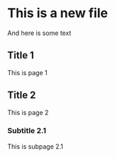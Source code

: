 # This is a new file
And here is some text

## Title 1
This is page 1

## Title 2
This is page 2

### Subtitle 2.1
This is subpage 2.1